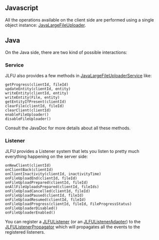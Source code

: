 ## Javascript ##

All the operations available on the client side are performed using a single object instance: [JavaLargeFileUploader](http://code.google.com/p/java-large-file-uploader/wiki/JavaLargeFileUploader).

## Java ##

On the Java side, there are two kind of possible interactions:

### Service ###

JLFU also provides a few methods in [JavaLargeFileUploaderService](http://code.google.com/p/java-large-file-uploader/source/browse/trunk/java-large-file-uploader-parent/java-large-file-uploader-jar/src/main/java/com/am/jlfu/staticstate/JavaLargeFileUploaderService.java) like:
```
getProgress(clientId, fileId)
updateEntity(clientId, entity)
writeEntity(clientId, entity)
writeEntity(File, entity)
getEntityIfPresent(clientId)
clearFile(clientId, fileId)
clearClient(clientId)
enableFileUploader()
disableFileUploader()
```
Consult the JavaDoc for more details about all these methods.

### Listener ###

JLFU provides a Listener system that lets you listen to pretty much everything happening on the server side:

```
onNewClient(clientId)
onClientBack(clientId)
onClientInactivity(clientId, inactivityTime)
onFileUploadEnd(clientId, fileId)
onFileUploadPrepared(clientId, fileId)
onAllFileUploadsPrepared(clientId, fileIds)
onFileUploadCancelled(clientId, fileId)
onFileUploadPaused(clientId, fileId)
onFileUploadResumed(clientId, fileId)
onFileUploadProgress(clientId, fileId, FileProgressStatus)
onFileUploaderDisabled()
onFileUploaderEnabled()
```

You can register a [JLFUListener](http://code.google.com/p/java-large-file-uploader/source/browse/trunk/java-large-file-uploader-parent/java-large-file-uploader-jar/src/main/java/com/am/jlfu/notifier/JLFUListener.java) (or an [JLFUListenerAdapter](http://code.google.com/p/java-large-file-uploader/source/browse/trunk/java-large-file-uploader-parent/java-large-file-uploader-jar/src/main/java/com/am/jlfu/notifier/JLFUListenerAdapter.java)) to the [JLFUListenerPropagator](http://code.google.com/p/java-large-file-uploader/source/browse/trunk/java-large-file-uploader-parent/java-large-file-uploader-jar/src/main/java/com/am/jlfu/notifier/JLFUListenerPropagator.java) which will propagates all the events to the registered listeners.